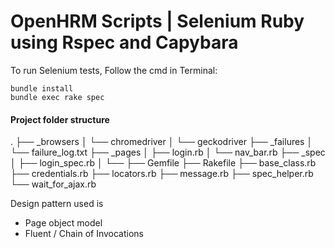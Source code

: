 OpenHRM Scripts | Selenium Ruby using Rspec and Capybara
========

To run Selenium tests, Follow the cmd in Terminal:

 ```
 bundle install
 bundle exec rake spec
 ```

#### Project folder structure

.
├── _browsers
│   └── chromedriver
│   └── geckodriver
├── _failures
│   └── failure_log.txt
├── _pages
│   ├── login.rb
│   └── nav_bar.rb
├── _spec
│   ├── login_spec.rb
│   └── 
├── Gemfile
├── Rakefile
├── base_class.rb
├── credentials.rb
├── locators.rb 
├── message.rb
├── spec_helper.rb
└── wait_for_ajax.rb


Design pattern used is
<ul>
<li>Page object model</li>
<li>Fluent / Chain of Invocations</li>
</ul>
